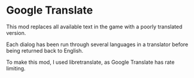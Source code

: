 # Google Translate
This mod replaces all available text in the game with a poorly translated version.

Each dialog has been run through several languages in a translator before being returned back to English.

To make this mod, I used libretranslate, as Google Translate has rate limiting.